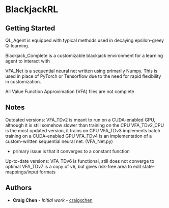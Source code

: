 # BlackjackRL


## Getting Started

QL_Agent is equipped with typical methods used in decaying epsilon-greey Q-learning.

Blackjack_Complete is a customizable blackjack environment for a learning agent to interact with

VFA_Net is a sequential neural net written using primarily Numpy. This is used in place of PyTorch or Tensorflow due to the need for 
rapid flexibility in customization.

All Value Function Approximation (VFA) files are not complete

## Notes
Outdated versions:
VFA_TDv2 is meant to run on a CUDA-enabled GPU, although it is still somehow slower than training on the CPU
VFA_TDv2_CPU is the most updated version, it trains on CPU
VFA_TDv3 implements batch training on a CUDA-enabled GPU
VFA_TDv4 is an implementation of a custom-written sequential neural net. (VFA_Net.py)
* primary issue is that it converges to a constant function

Up-to-date versions:
VFA_TDv6 is functional, still does not converge to optimal
VFA_TDv7 is a copy of v6, but gives risk-free area to edit state-mappings/input formats

## Authors

* **Craig Chen** - *Initial work* - [craigxchen](https://github.com/craigxchen)


